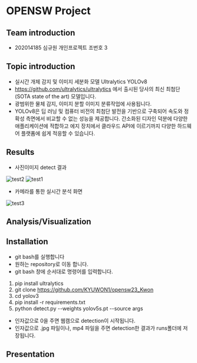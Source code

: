 # OPENSW Project
## Team introduction
* 202014185 심규원 개인프로젝트 조번호 3 
## Topic introduction
* 실시간 개체 감지 및 이미지 세분화 모델 Ultralytics YOLOv8
* https://github.com/ultralytics/ultralytics 에서 출시된 당사의 최신 최첨단(SOTA state of the art) 모델입니다.
* 광범위한 물체 감지, 이미지 분할 이미지 분류작업에 사용됩니다.
* YOLOv8은 딥 러닝 및 컴퓨터 비전의 최첨단 발전을 기반으로 구축되어 속도와 정확성 측면에서 비교할 수 없는 성능을 제공합니다. 간소화된 디자인 덕분에 다양한 애플리케이션에 적합하고 에지 장치에서 클라우드 API에 이르기까지 다양한 하드웨어 플랫폼에 쉽게 적응할 수 있습니다.
## Results
* 사진이미지 detect 결과 


 ![test2](https://github.com/KYUWON1/opensw23_Kwon/assets/127181209/56adcf89-01c9-4cea-965f-095ff824be8e) 
![test1](https://github.com/KYUWON1/opensw23_Kwon/assets/127181209/9d6749d2-9ac1-4692-ad9b-431a2403f833)
* 카메라를 통한 실시간 분석 화면


![test3](https://github.com/KYUWON1/opensw23_Kwon/assets/127181209/90981650-9aa1-4a6e-83d7-b295eae94144)

## Analysis/Visualization
## Installation
* git bash를 실행합니다
* 원하는 repository로 이동 합니다. 
* git bash 창에 순서대로 명령어를 입력합니다.
1. pip install ultralytics
2. git clone https://github.com/KYUWON1/opensw23_Kwon 
3. cd yolov3
4. pip install -r requirements.txt
5. python detect.py --weights yolov5s.pt --source args 
- 인자값으로 0을 주면 웹캠으로 detection이 시작됩니다.
- 인자값으로 .jpg 파일이나, mp4 파일을 주면 detection한 결과가 runs폴더에 저장됩니다. 
## Presentation

